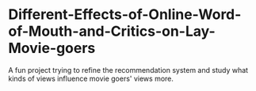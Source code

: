 # Different-Effects-of-Online-Word-of-Mouth-and-Critics-on-Lay-Movie-goers
A fun project trying to refine the recommendation system and study what kinds of views influence movie goers' views more.
